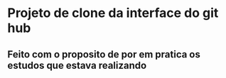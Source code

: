 # Projeto de clone da interface do git hub

## Feito com o proposito de por em pratica os estudos que estava realizando

<a href=""></a>
